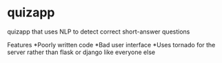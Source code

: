 # quizapp
quizapp that uses NLP to detect correct short-answer questions

Features
*Poorly written code
*Bad user interface
*Uses tornado for the server rather than flask or django like everyone else
